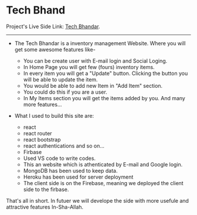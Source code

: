 # Tech Bhand

Project's Live Side Link: [Tech Bhandar](https://tech-bhandar.web.app/home).

-----
- The Tech Bhandar is a inventory management Website. Where you will get some awesome features like-
    - You can be create user with E-mail login and Social Loging.
    - In Home Page you will get few (fours) inventory items.
    - In every item you will get a "Update" button. Clicking the button you will be able  to update the item. 
    - You would be able to add new Item in "Add Item" section.
    - You could do this if you are a user.
    - In My Items section you will get the items added by you. 
      And many more features...  


- What I used to build this site are:
    - react
    - react router
    - react bootstrap
    - react authentications and so on...
    - Firbase
    - Used VS code to write codes.
    - This an website which is athenticated by E-mail and Google login. 
    - MongoDB has been used to keep data. 
    - Heroku has been used for server deployment 
    - The client side is on the Firebase, meaning we deployed the client side to the firbase. 
    
That's all in short. In futuer we will develope the side with more usefule and attractive features In-Sha-Allah.

